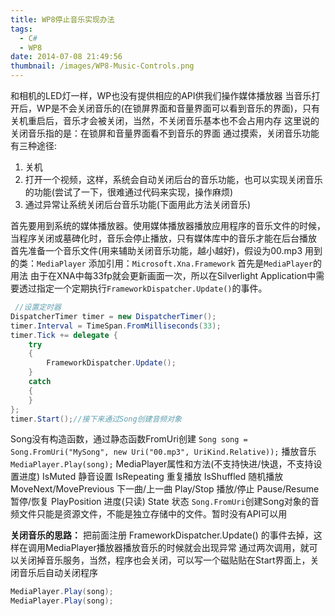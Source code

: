 ```yaml
---
title: WP8停止音乐实现办法
tags:
  - C#
  - WP8
date: 2014-07-08 21:49:56
thumbnail: /images/WP8-Music-Controls.png
---
```

和相机的LED灯一样，WP也没有提供相应的API供我们操作媒体播放器
当音乐打开后，WP是不会关闭音乐的(在锁屏界面和音量界面可以看到音乐的界面)，只有关机重启后，音乐才会被关闭，当然，不关闭音乐基本也不会占用内存
这里说的关闭音乐指的是：在锁屏和音量界面看不到音乐的界面
通过摸索，关闭音乐功能有三种途径:

1. 关机
2. 打开一个视频，这样，系统会自动关闭后台的音乐功能，也可以实现关闭音乐的功能(尝试了一下，很难通过代码来实现，操作麻烦)
3. 通过异常让系统关闭后台音乐功能(下面用此方法关闭音乐)
<!--more-->
首先要用到系统的媒体播放器。使用媒体播放器播放应用程序的音乐文件的时候，当程序关闭或墓碑化时，音乐会停止播放，只有媒体库中的音乐才能在后台播放
首先准备一个音乐文件(用来辅助关闭音乐功能，越小越好)，假设为00.mp3
用到的类：`MediaPlayer`
添加引用：`Microsoft.Xna.Framework`
首先是`MediaPlayer`的用法
由于在XNA中每33fp就会更新画面一次，所以在Silverlight Application中需要透过指定一个定期执行`FrameworkDispatcher.Update()`的事件。

```csharp
 //设置定时器
DispatcherTimer timer = new DispatcherTimer();
timer.Interval = TimeSpan.FromMilliseconds(33);	  
timer.Tick += delegate { 
	try 
	{ 
		FrameworkDispatcher.Update(); 
	} 
	catch 
	{ 
	} 
};	  
timer.Start();//接下来通过Song创建音频对象
```

Song没有构造函数，通过静态函数FromUri创建
`Song song = Song.FromUri("MySong", new Uri("00.mp3", UriKind.Relative));`
播放音乐
`MediaPlayer.Play(song);`
MediaPlayer属性和方法(不支持快进/快退，不支持设置进度)
IsMuted					静音设置
IsRepeating				重复播放
IsShuffled				随机播放
MoveNext/MovePrevious	下一曲/上一曲
Play/Stop				播放/停止
Pause/Resume			暂停/恢复
PlayPosition			进度(只读)
State					状态
`Song.FromUri`创建Song对象的音频文件只能是资源文件，不能是独立存储中的文件。暂时没有API可以用

**关闭音乐的思路：**
把前面注册 FrameworkDispatcher.Update() 的事件去掉，这样在调用MediaPlayer播放器播放音乐的时候就会出现异常
通过两次调用，就可以关闭掉音乐服务，当然，程序也会关闭，可以写一个磁贴贴在Start界面上，关闭音乐后自动关闭程序

```csharp
MediaPlayer.Play(song);
MediaPlayer.Play(song);
```
